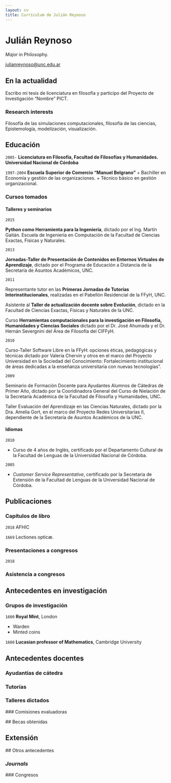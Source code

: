 ```yaml
---
layout: cv
title: Currículum de Julián Reynoso
---
```

# Julián Reynoso
_Major_ in Philosophy.

<div id="webaddress">
<a href="julianreynoso@unc.edu.ar">julianreynoso@unc.edu.ar</a>
</div>


## En la actualidad

Escribo mi tesis de licenciatura en filosofía y participo del Proyecto de Investigación “Nombre” PICT.

### Research interests

Filosofía de las simulaciones computacionales, filosofía de las ciencias, Epistemología, modelización, visualización.


## Educación

`2005-`
__Licenciatura en Filosofía, Facultad de Filosofías y Humanidades. Universidad Nacional de Córdoba__

`1997-2004`
__Escuela Superior de Comercio “Manuel Belgrano”__
	+ Bachiller en Economía y gestión de las organizaciones.
	+ Técnico básico en gestión organizacional.

### Cursos tomados
#### Talleres y seminarios

`2015`

 __Python como Herramienta para la Ingeniería__, dictado por el Ing. Martín Gaitán. Escuela de Ingeniería en Computación de la Facultad de Ciencias Exactas, Físicas y Naturales.

`2013`

__Jornadas-Taller de Presentación de Contenidos en Entornos Virtuales de Aprendizaje__, dictado por el Programa de Educación a Distancia de la Secretaría de  Asuntos Académicos, UNC.

`2011`

Representante tutor en las __Primeras Jornadas de Tutorías Interinstitucionales__,  realizadas en el Pabellón Residencial de la FFyH, UNC.

Asistente al __Taller de actualización docente sobre Evolución__, dictado en la Facultad de Ciencias Exactas, Físicas y Naturales de la UNC.

Curso __Herramientas computacionales para la investigación en Filosofía, Humanidades y Ciencias Sociales__ dictado por el Dr. José Ahumada y el Dr. Hernán Severgnini del Área de Filosofía del CIFFyH.

`2010` 

Curso-Taller Software Libre en la FFyH: opciones éticas, pedagógicas y técnicas dictado por Valeria Chervin y otros en el marco del Proyecto Universidad en la Sociedad del Conocimiento: Fortalecimiento institucional de áreas dedicadas a la enseñanza universitaria con nuevas tecnologías”.

`2009` 

Seminario de Formación Docente para Ayudantes Alumnos de Cátedras de Primer Año, dictado por la Cooridinadora General del Curso de Nielación de la Secretaría Académica de la Facultad de Filosofía y Humanidades, UNC.

Taller Evaluación del Aprendizaje en las Ciencias Naturales, dictado por la Dra. Amelia Gort, en el marco del Proyecto Redes Universitarias II, dependiente de la Secretaría de Asuntos Académicos de la UNC.

#### Idiomas

`2010`
+ Curso de 4 años de Inglés, certificado por el Departamento Cultural de la Facultad de Lenguas de la Universidad Nacional de Córdoba.

`2005`
+ _Customer Service Representative_, certificado por la Secretaria de Extensión de la Facultad de Lenguas de la Universidad Nacional de Córdoba.

## Publicaciones


### Capítulos de libro

`2018`
AFHIC

`1669`
Lectiones opticæ.


### Presentaciones a congresos

`2018`

### Asistencia a congresos


## Antecedentes en investigación
### Grupos de investigación

`1600`
__Royal Mint__, London

- Warden
- Minted coins

`1600`
__Lucasian professor of Mathematics__, Cambridge University

## Antecedentes docentes

### Ayudantías de cátedra

### Tutorías

### Talleres dictados 

### Comisiones evaluadoras


<!-- ### Footer

Last updated: May 2013 -->
## Becas obtenidas
## Extensión
## Otros antecedentes
### _Journals_

### Congresos